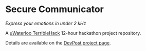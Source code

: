# Secure Communicator #
*Express your emotions in under 2 kHz*

A [uWaterloo TerribleHack](http://terriblehackw16.devpost.com) 12-hour hackathon project repository.

Details are available on the [DevPost project page](http://devpost.com/software/secure-communicator).
